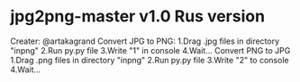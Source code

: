 ﻿# jpg2png-master v1.0 Rus version
Creater: @artakagrand
Convert JPG to PNG:
1.Drag .jpg files in directory "inpng"
2.Run py.py file
3.Write "1" in console
4.Wait...
Convert PNG to JPG
1.Drag .png files in directory "inpng"
2.Run py.py file
3.Write "2" to console
4.Wait...

